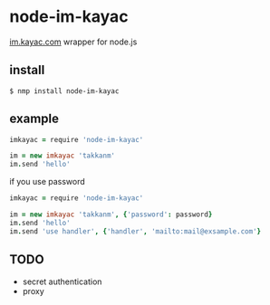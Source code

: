 # node-im-kayac

[im.kayac.com](http://im.kayac.com/) wrapper for node.js

## install

```
$ nmp install node-im-kayac
```

## example

```coffee
imkayac = require 'node-im-kayac'

im = new imkayac 'takkanm'
im.send 'hello'
```

if you use password

```coffee
imkayac = require 'node-im-kayac'

im = new imkayac 'takkanm', {'password': password}
im.send 'hello'
im.send 'use handler', {'handler', 'mailto:mail@exsample.com'}
```

## TODO

- secret authentication
- proxy
